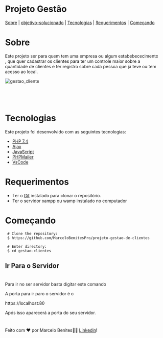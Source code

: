 
<h1> Projeto Gestão </h1>

<p aling="center">
<a href="#sobre">Sobre</a> |
<a href="#linguagem-utilizada">objetivo-solucionado</a> |
<a href="#tecnologias">Tecnologias</a> |
<a href="#requerimentos">Requerimentos</a> |
<a href="#começando">Começando</a> 
</p>




 # Sobre 

Este projeto ser para quem tem uma empresa ou algum estabebececimento , que quer cadastrar os clientes para ter um controle maior sobre a quantidade de clientes e ter registro sobre cada pessoa que já teve ou tem acesso ao local.


![gestao_cliente](https://user-images.githubusercontent.com/106987028/183260830-7dc59737-ac7f-4e8b-b512-f597defd216b.gif)

#



<br />

# Tecnologias 


Este projeto foi desenvolvido com as seguintes tecnologias:

* <a href="https://www.php.net/results.php?q=7.4&l=en&p=all">PHP 7.4</a>
* <a href="https://developer.mozilla.org/pt-BR/docs/Web/Guide/AJAX">Ajax</a>
* <a href="https://www.javascript.com/">JavaScript</a>
* <a href="https://github.com/PHPMailer/PHPMailer">PHPMailer</a>
* <a href="https://code.visualstudio.com/">VsCode</a>
  
# Requerimentos

* Ter o <a href="https://git-scm.com/">Git</a> instalado para clonar o repositório.
* Ter o servidor xampp ou wamp instalado no computador
  
# Começando

 ````back
  # Clone the repository:
  $ https://github.com/MarceloBenitesPro/projeto-gestao-de-clientes

  # Enter directory:
  $ cd gestao-clientes

 ````


  ## Ir Para o Servidor
  #

  Para ir no ser servidor basta digitar este comando
    
 A porta para ir paro o servidor é o

 https://localhost:80

  Após isso aparecerá a porta do seu servidor.
  #
  Feito com ❤️ por Marcelo Benites👋🏻 <a href="https://www.linkedin.com/in/marcelo-benites-2a2893168/">Linkedin</a>!


